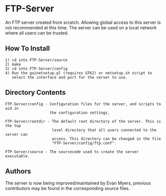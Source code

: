 FTP-Server
==========
An FTP server created from scratch. Allowing global access to this server is
not recommended at this time. The server can be used on a local network where
all users can be trusted.


How To Install
--------------
	1) cd into FTP-Server/source
	2) make
	3) cd into FTP-Server/config
	4) Run the guinetsetup.pl (requires GTK2) or netsetup.sh script to
	   select the interface and port for the server to use.


Directory Contents
------------------
	FTP-Server/config - Configuration files for the server, and scripts to aid in
						the configuration settings.

	FTP-Server/rootdir - The default root directory of the server. This is the top
						 level directory that all users connected to the server can
						 access. This directory can be changed in the file
						 "FTP-Server/config/ftp.conf".

	FTP-Server/source - The sourcecode used to create the server executable.


Authors
-------
The server is now being improved/maintained by Evan Myers, previous 
contributors may be found in the corresponding source files.
